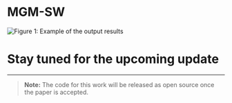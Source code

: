 # MGM-SW

![Figure 1: Example of the output results](./example_result.png)

<h1>Stay tuned for the upcoming update</h1>

---

> **Note:** The code for this work will be released as open source once the paper is accepted.
